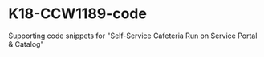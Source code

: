 # K18-CCW1189-code
Supporting code snippets for "Self-Service Cafeteria Run on Service Portal &amp; Catalog"

